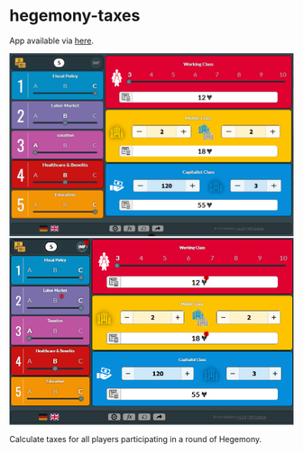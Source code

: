 # hegemony-taxes

App available via [here](https://yvo-niedrich.github.io/hegemony-taxes/).

![Default View](docs/screenshot_regular.png)
![Calculating in IMF mode](docs/screenshot_imf.png)

Calculate taxes for all players participating in a round of Hegemony.
